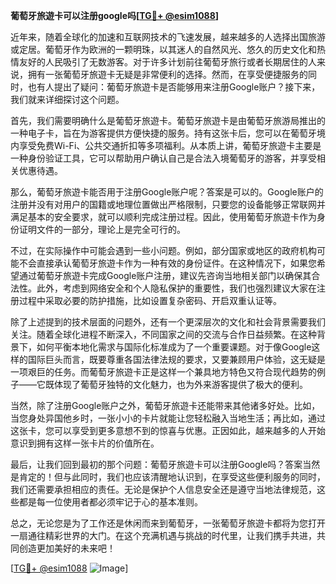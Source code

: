 **葡萄牙旅遊卡可以注册google吗[[TG💪+ @esim1088](https://t.me/s/esim1088)]**

近年来，随着全球化的加速和互联网技术的飞速发展，越来越多的人选择出国旅游或定居。葡萄牙作为欧洲的一颗明珠，以其迷人的自然风光、悠久的历史文化和热情友好的人民吸引了无数游客。对于许多计划前往葡萄牙旅行或者长期居住的人来说，拥有一张葡萄牙旅遊卡无疑是非常便利的选择。然而，在享受便捷服务的同时，也有人提出了疑问：葡萄牙旅遊卡是否能够用来注册Google账户？接下来，我们就来详细探讨这个问题。

首先，我们需要明确什么是葡萄牙旅遊卡。葡萄牙旅遊卡是由葡萄牙旅游局推出的一种电子卡，旨在为游客提供方便快捷的服务。持有这张卡后，您可以在葡萄牙境内享受免费Wi-Fi、公共交通折扣等多项福利。从本质上讲，葡萄牙旅遊卡主要是一种身份验证工具，它可以帮助用户确认自己是合法入境葡萄牙的游客，并享受相关优惠待遇。

那么，葡萄牙旅遊卡能否用于注册Google账户呢？答案是可以的。Google账户的注册并没有对用户的国籍或地理位置做出严格限制，只要您的设备能够正常联网并满足基本的安全要求，就可以顺利完成注册过程。因此，使用葡萄牙旅遊卡作为身份证明文件的一部分，理论上是完全可行的。

不过，在实际操作中可能会遇到一些小问题。例如，部分国家或地区的政府机构可能不会直接承认葡萄牙旅遊卡作为一种有效的身份证件。在这种情况下，如果您希望通过葡萄牙旅遊卡完成Google账户注册，建议先咨询当地相关部门以确保其合法性。此外，考虑到网络安全和个人隐私保护的重要性，我们也强烈建议大家在注册过程中采取必要的防护措施，比如设置复杂密码、开启双重认证等。

除了上述提到的技术层面的问题外，还有一个更深层次的文化和社会背景需要我们关注。随着全球化进程不断深入，不同国家之间的交流与合作日益频繁。在这种背景下，如何平衡本地化需求与国际化标准成为了一个重要课题。对于像Google这样的国际巨头而言，既要尊重各国法律法规的要求，又要兼顾用户体验，这无疑是一项艰巨的任务。而葡萄牙旅遊卡正是这样一个兼具地方特色又符合现代趋势的例子——它既体现了葡萄牙独特的文化魅力，也为外来游客提供了极大的便利。

当然，除了注册Google账户之外，葡萄牙旅遊卡还能带来其他诸多好处。比如，当您身处异国他乡时，一张小小的卡片就能让您轻松融入当地生活；再比如，通过这张卡，您可以享受到更多意想不到的惊喜与优惠。正因如此，越来越多的人开始意识到拥有这样一张卡片的价值所在。

最后，让我们回到最初的那个问题：葡萄牙旅遊卡可以注册Google吗？答案当然是肯定的！但与此同时，我们也应该清醒地认识到，在享受这些便利服务的同时，我们还需要承担相应的责任。无论是保护个人信息安全还是遵守当地法律规范，这些都是每一位使用者都必须牢记于心的基本准则。

总之，无论您是为了工作还是休闲而来到葡萄牙，一张葡萄牙旅遊卡都将为您打开一扇通往精彩世界的大门。在这个充满机遇与挑战的时代里，让我们携手共进，共同创造更加美好的未来吧！

[[TG💪+ @esim1088](https://t.me/s/esim1088) ![Image](https://i.postimg.cc/4NQfJmqS/Snipaste-2025-05-13-00-14-12.png)]